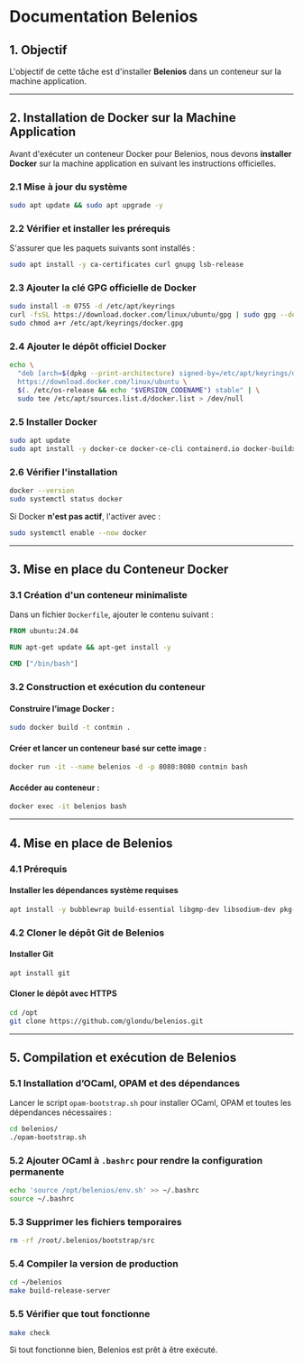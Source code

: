 # Documentation Belenios

## 1. Objectif

L'objectif de cette tâche est d'installer **Belenios** dans un conteneur sur la machine application.

---

## 2. Installation de Docker sur la Machine Application

Avant d'exécuter un conteneur Docker pour Belenios, nous devons **installer Docker** sur la machine application en suivant les instructions officielles.

### **2.1 Mise à jour du système**

```bash
sudo apt update && sudo apt upgrade -y
```

### **2.2 Vérifier et installer les prérequis**

S'assurer que les paquets suivants sont installés :

```bash
sudo apt install -y ca-certificates curl gnupg lsb-release
```

### **2.3 Ajouter la clé GPG officielle de Docker**

```bash
sudo install -m 0755 -d /etc/apt/keyrings
curl -fsSL https://download.docker.com/linux/ubuntu/gpg | sudo gpg --dearmor -o /etc/apt/keyrings/docker.gpg
sudo chmod a+r /etc/apt/keyrings/docker.gpg
```

### **2.4 Ajouter le dépôt officiel Docker**

```bash
echo \
  "deb [arch=$(dpkg --print-architecture) signed-by=/etc/apt/keyrings/docker.gpg] \
  https://download.docker.com/linux/ubuntu \
  $(. /etc/os-release && echo "$VERSION_CODENAME") stable" | \
  sudo tee /etc/apt/sources.list.d/docker.list > /dev/null
```

### **2.5 Installer Docker**

```bash
sudo apt update
sudo apt install -y docker-ce docker-ce-cli containerd.io docker-buildx-plugin docker-compose-plugin
```

### **2.6 Vérifier l'installation**

```bash
docker --version
sudo systemctl status docker
```

Si Docker **n'est pas actif**, l'activer avec :

```bash
sudo systemctl enable --now docker
```

---

## 3. Mise en place du Conteneur Docker

### **3.1 Création d'un conteneur minimaliste**

Dans un fichier `Dockerfile`, ajouter le contenu suivant :

```dockerfile
FROM ubuntu:24.04

RUN apt-get update && apt-get install -y

CMD ["/bin/bash"]
```

### **3.2 Construction et exécution du conteneur**

#### **Construire l’image Docker :**

```bash
sudo docker build -t contmin .
```

#### **Créer et lancer un conteneur basé sur cette image :**

```bash
docker run -it --name belenios -d -p 8080:8080 contmin bash
```

#### **Accéder au conteneur :**

```bash
docker exec -it belenios bash
```

---

## 4. Mise en place de Belenios

### **4.1 Prérequis**

#### Installer les dépendances système requises

```bash
apt install -y bubblewrap build-essential libgmp-dev libsodium-dev pkg-config m4 libssl-dev libsqlite3-dev wget ca-certificates zip unzip libncurses-dev zlib1g-dev libgd-securityimage-perl cracklib-runtime jq npm
```

### **4.2 Cloner le dépôt Git de Belenios**

#### **Installer Git**

```bash
apt install git
```

#### **Cloner le dépôt avec HTTPS**

```bash
cd /opt
git clone https://github.com/glondu/belenios.git
```

---

## 5. Compilation et exécution de Belenios

### **5.1 Installation d’OCaml, OPAM et des dépendances**

Lancer le script `opam-bootstrap.sh` pour installer OCaml, OPAM et toutes les dépendances nécessaires :

```bash
cd belenios/
./opam-bootstrap.sh
```

### **5.2 Ajouter OCaml à ****`.bashrc`**** pour rendre la configuration permanente**

```bash
echo 'source /opt/belenios/env.sh' >> ~/.bashrc
source ~/.bashrc
```

### **5.3 Supprimer les fichiers temporaires**

```bash
rm -rf /root/.belenios/bootstrap/src
```

### **5.4 Compiler la version de production**

```bash
cd ~/belenios
make build-release-server
```

### **5.5 Vérifier que tout fonctionne**

```bash
make check
```

Si tout fonctionne bien, Belenios est prêt à être exécuté.&#x20;
